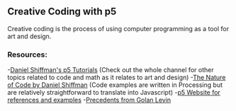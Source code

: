 ## Creative Coding with p5

Creative coding is the process of using computer programming as a tool for art and design.

### Resources:
-[Daniel Shiffman's p5 Tutorials](https://www.youtube.com/user/shiffman/playlists?sort=dd&view=50&shelf_id=14) (Check out the whole channel for other topics related to code and math as it relates to art and design)
-[The Nature of Code by Daniel Shiffman](http://natureofcode.com/) (Code examples are written in Processing but are relatively straightforward to translate into Javascript)
-[p5 Website for references and examples](https://p5js.org/)
-[Precedents from Golan Levin](http://cmuems.com/2016/60212/lectures/lecture-09-09a/)
